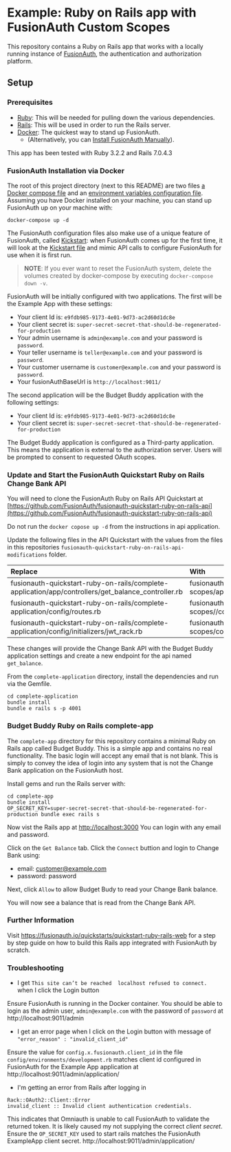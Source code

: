 # Example: Ruby on Rails app with FusionAuth Custom Scopes

This repository contains a Ruby on Rails app that works with a locally running instance of [FusionAuth](https://fusionauth.io/), the authentication and authorization platform.

## Setup

### Prerequisites
- [Ruby](https://www.ruby-lang.org/en/documentation/installation/): This will be needed for pulling down the various dependencies.
- [Rails](https://guides.rubyonrails.org/getting_started.html): This will be used in order to run the Rails server.
- [Docker](https://www.docker.com): The quickest way to stand up FusionAuth.
  - (Alternatively, you can [Install FusionAuth Manually](https://fusionauth.io/docs/v1/tech/installation-guide/)).

This app has been tested with Ruby 3.2.2 and Rails 7.0.4.3

### FusionAuth Installation via Docker

The root of this project directory (next to this README) are two files [a Docker compose file](./docker-compose.yml) and an [environment variables configuration file](./.env). Assuming you have Docker installed on your machine, you can stand up FusionAuth up on your machine with:

```
docker-compose up -d
```

The FusionAuth configuration files also make use of a unique feature of FusionAuth, called [Kickstart](https://fusionauth.io/docs/v1/tech/installation-guide/kickstart): when FusionAuth comes up for the first time, it will look at the [Kickstart file](./kickstart/kickstart.json) and mimic API calls to configure FusionAuth for use when it is first run. 

> **NOTE**: If you ever want to reset the FusionAuth system, delete the volumes created by docker-compose by executing `docker-compose down -v`. 

FusionAuth will be initially configured with two applications.  The first will be the Example App with these settings:

* Your client Id is: `e9fdb985-9173-4e01-9d73-ac2d60d1dc8e`
* Your client secret is: `super-secret-secret-that-should-be-regenerated-for-production`
* Your admin username is `admin@example.com` and your password is `password`.
* Your teller username is `teller@example.com` and your password is `password`.
* Your customer username is `customer@example.com` and your password is `password`.
* Your fusionAuthBaseUrl is `http://localhost:9011/`


The second application will be the Budget Buddy application with the following settings:
* Your client Id is: `e9fdb985-9173-4e01-9d73-ac2d60d1dc8e`
* Your client secret is: `super-secret-secret-that-should-be-regenerated-for-production`

The Budget Buddy application is configured as a Third-party application. This means the application is external to the authorization server. Users will be prompted to consent to requested OAuth scopes.

### Update and Start the FusionAuth Quickstart Ruby on Rails Change Bank API

You will need to clone the FusionAuth Ruby on Rails API Quickstart at [https://github.com/FusionAuth/fusionauth-quickstart-ruby-on-rails-api](https://github.com/FusionAuth/fusionauth-quickstart-ruby-on-rails-api)

Do not run the `docker copose up -d` from the instructions in api application. 

Update the following files in the API Quickstart with the values from the files in this repositories `fusionauth-quickstart-ruby-on-rails-api-modifications` folder.

| Replace | With |
| :----------------------------------------------------------------------------- |:------------------------------------ |
| fusionauth-quickstart-ruby-on-rails/complete-application/app/controllers/get_balance_controller.rb | fusionauth-example-ruby-on-rails-custom-scopes/app/controllers/get_balance_controller.rb |
| fusionauth-quickstart-ruby-on-rails/complete-application/config/routes.rb | fusionauth-example-ruby-on-rails-custom-scopes//config/routes.rb |
| fusionauth-quickstart-ruby-on-rails/complete-application/config/initializers/jwt_rack.rb | fusionauth-example-ruby-on-rails-custom-scopes/config/initializers/jwt_rack.rb |

These changes will provide the Change Bank API with the Budget Buddy application settings and create a new endpoint for the api named `get_balance`.

From the `complete-application` directory, install the dependencies and run via the Gemfile.
```
cd complete-application
bundle install
bundle e rails s -p 4001
```

### Budget Buddy Ruby on Rails complete-app

The `complete-app` directory for this repository contains a minimal Ruby on Rails app called Budget Buddy. This is a simple app and contains no real functionality. The basic login will accept any email that is not blank. This is simply to convey the idea of login into any system that is not the Change Bank application on the FusionAuth host.

Install gems and run the Rails server with:
```
cd complete-app
bundle install
OP_SECRET_KEY=super-secret-secret-that-should-be-regenerated-for-production bundle exec rails s
```

Now vist the Rails app at [http://localhost:3000](http://localhost:3000)
You can login with any email and password.

Click on the `Get Balance` tab. Click the `Connect` buttion and login to Change Bank using:
* email: customer@example.com
* password: password

Next, click `Allow` to allow Budget Budy to read your Change Bank balance.

You will now see a balance that is read from the Change Bank API.

### Further Information

Visit https://fusionauth.io/quickstarts/quickstart-ruby-rails-web for a step by step guide on how to build this Rails app integrated with FusionAuth by scratch.

### Troubleshooting

* I get `This site can’t be reached  localhost refused to connect.` when I click the Login button

Ensure FusionAuth is running in the Docker container.  You should be able to login as the admin user, `admin@example.com` with the password of `password` at http://localhost:9011/admin

* I get an error page when I click on the Login button with message of `"error_reason" : "invalid_client_id"`

Ensure the value for `config.x.fusionauth.client_id` in the file `config/environments/development.rb` matches client id configured in FusionAuth for the Example App application at http://localhost:9011/admin/application/

* I'm getting an error from Rails after logging in

```
Rack::OAuth2::Client::Error
invalid_client :: Invalid client authentication credentials.
```

This indicates that Omniauth is unable to call FusionAuth to validate the returned token.  It is likely caused my not supplying the correct *client secret*.  Ensure the `OP_SECRET_KEY` used to start rails matches the FusionAuth ExampleApp client secret.  http://localhost:9011/admin/application/
